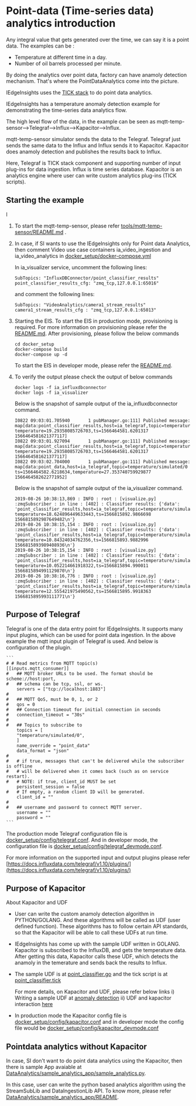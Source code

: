 # Point-data (Time-series data) analytics introduction

Any integral value that gets generated over the time, we can say it is a point data.
The examples can be :
* Temperature at different time in a day.
* Number of oil barrels processed per minute.

By doing the analytics over point data, factory can have anamoly detection mechanism.
That's where the PointDataAnalytics come into the picture.

IEdgeInsights uses the [TICK stack](https://www.influxdata.com/time-series-platform/)
to do point data analytics.

IEdgeInsights has a temperature anomaly detection example for demonstrating the time-series data analytics flow.

The high level flow of the data, in the example can be seen as mqtt-temp-sensor-->Telegraf-->Influx-->Kapacitor-->Influx.

mqtt-temp-sensor simulator sends the data to the Telegraf. Telegraf just sends the same data to the
Influx and Influx sends it to Kapacitor. Kapacitor does anamoly detection and publishes the results back to
Influx.

Here,
Telegraf is TICK stack component and supporting number of input plug-ins for data ingestion.
Influx is time series database.
Kapacitor is an analytics engine where user can write custom analytics plug-ins (TICK scripts).

## Starting the example
l
1. To start the mqtt-temp-sensor, please refer [tools/mqtt-temp-sensor/README.md](../../tools/mqtt-temp-sensor/README.md) .

2. In case, if SI wants to use the IEdgeInsights only for Point data Analytics,
   then comment Video use case containers ia_video_ingestion and ia_video_analytics in [docker_setup/docker-compose.yml](../docker_setup/docker-compose.yml)

   In ia_visualizer service, uncomment the following lines:
   ```
   SubTopics: "InfluxDBConnector/point_classifier_results"
   point_classifier_results_cfg: "zmq_tcp,127.0.0.1:65016"
   ```
   and comment the following lines:
   ```
   SubTopics: "VideoAnalytics/camera1_stream_results"
   camera1_stream_results_cfg : "zmq_tcp,127.0.0.1:65013"
   ```


3. Starting the EIS.
   To start the EIS in production mode, provisioning is required. For more information on provisioning
   please refer the [README.md](../../README.md#Enable-security-(Production-Mode)).
   After provisioning, please follow the below commands
   ```
   cd docker_setup
   docker-compose build
   docker-compose up -d
   ```

   To start the EIS in developer mode, please refer the [README.md](../../README.md#Run-EIS-PCB-Demo-in-Developer-Mode).

4. To verify the output please check the output of below commands
   ```
   docker logs -f ia_influxdbconnector
   docker logs -f ia_visualizer
   ```

   Below is the snapshot of sample output of the ia_influxdbconnector command.
   ```
   I0822 09:03:01.705940       1 pubManager.go:111] Published message: map[data:point_classifier_results,host=ia_telegraf,topic=temperature/simulated/0 temperature=19.29358085726703,ts=1566464581.6201317 1566464581621377117] 
   I0822 09:03:01.927094       1 pubManager.go:111] Published message: map[data:point_classifier_results,host=ia_telegraf,topic=temperature/simulated/0 temperature=19.29358085726703,ts=1566464581.6201317 1566464581621377117]
   I0822 09:03:02.704000       1 pubManager.go:111] Published message: map[data:point_data,host=ia_telegraf,topic=temperature/simulated/0 ts=1566464582.6218634,temperature=27.353740759929877 1566464582622771952]
   ```

   Below is the snapshot of sample output of the ia_visualizer command.
   ```
   2019-08-26 10:38:13,869 : INFO : root : [visualize.py] :zmqSubscriber : in line : [402] : Classifier results: {'data': 'point_classifier_results,host=ia_telegraf,topic=temperature/simulated/0 temperature=18.624896449633443,ts=1566815892.9866698 1566815892987649482\n'}
   2019-08-26 10:38:15,154 : INFO : root : [visualize.py] :zmqSubscriber : in line : [402] : Classifier results: {'data': 'point_classifier_results,host=ia_telegraf,topic=temperature/simulated/0 temperature=10.84324034762356,ts=1566815893.9882996 1566815893989408936\n'}
   2019-08-26 10:38:15,154 : INFO : root : [visualize.py] :zmqSubscriber : in line : [402] : Classifier results: {'data': 'point_classifier_results,host=ia_telegraf,topic=temperature/simulated/0 temperature=10.052214661918322,ts=1566815894.990011 1566815894991129870\n'}
   2019-08-26 10:38:16,776 : INFO : root : [visualize.py] :zmqSubscriber : in line : [402] : Classifier results: {'data': 'point_classifier_results,host=ia_telegraf,topic=temperature/simulated/0 temperature=12.555421975490562,ts=1566815895.9918363 1566815895993111771\n'}
   ```

## Purpose of Telegraf
Telegraf is one of the data entry point for IEdgeInsights. It supports many input plugins, which can be used for
point data ingestion. In the above example the mqtt input plugin of Telegraf is used. And below is configuration
of the plugin.

    ```
    # # Read metrics from MQTT topic(s)
    [[inputs.mqtt_consumer]]
    #   ## MQTT broker URLs to be used. The format should be scheme://host:port,
    #   ## schema can be tcp, ssl, or ws.
        servers = ["tcp://localhost:1883"]
    #
    #   ## MQTT QoS, must be 0, 1, or 2
    #   qos = 0
    #   ## Connection timeout for initial connection in seconds
    #   connection_timeout = "30s"
    #
    #   ## Topics to subscribe to
        topics = [
        "temperature/simulated/0",
        ]
        name_override = "point_data"
        data_format = "json"
    #
    #   # if true, messages that can't be delivered while the subscriber is offline
    #   # will be delivered when it comes back (such as on service restart).
    #   # NOTE: if true, client_id MUST be set
        persistent_session = false
    #   # If empty, a random client ID will be generated.
        client_id = ""
    #
    #   ## username and password to connect MQTT server.
        username = ""
        password = ""
    ```

The production mode Telegraf configuration file is
[docker_setup/config/telegraf.conf](../../docker_setup/config/telegraf.conf). And in developer mode,
the configuration file is
[docker_setup/config/telegraf_devmode.conf](../../docker_setup/config/telegraf_devmode.conf).

For more information on the supported input and output plugins please refer
[https://docs.influxdata.com/telegraf/v1.10/plugins/](https://docs.influxdata.com/telegraf/v1.10/plugins/)

## Purpose of Kapacitor

  About Kapacitor and UDF
  * User can write the custom anamoly detection algorithm in PYTHON/GOLANG. And these algorithms will be called as
    UDF (user defined function). These algorithms has to follow certain API standards, so that the Kapacitor will be able to
    call these UDFs at run time.

  * IEdgeInsights has come up with the sample UDF written in GOLANG. Kapacitor is subscribed to the InfluxDB, and
    gets the temperature data. After getting this data, Kapacitor calls these UDF, which detects the anamoly in the temerature
    and sends back the results to Influx.

  * The sample UDF is at [point_classifier.go](point_classifier.go) and
    the tick script  is at [point_classifier.tick](point_classifier.tick)

    For more details, on Kapacitor and UDF, please refer below links
    i)  Writing a sample UDF at [anomaly detection](https://docs.influxdata.com/kapacitor/v1.5/guides/anomaly_detection/)
    ii) UDF and kapacitor interaction [here](https://docs.influxdata.com/kapacitor/v1.5/guides/socket_udf/)

  * In production mode the Kapacitor config file is
    [docker_setup/config/kapacitor.conf](../../docker_setup/config/kapacitor.conf)
    and in developer mode the config file would be
    [docker_setup/config/kapacitor_devmode.conf](../../docker_setup/config/kapacitor_devmode.conf)

## Pointdata analytics without Kapacitor
In case, SI don't want to do point data analytics using the Kapacitor, then there is sample App
avaiable at [DataAnalytics/sample_analytics_app/sample_analytics.py](../sample_analytics_app/sample_analytics.py).

In this case, user can write the python based analytics algorithm using the StreamSubLib and DataIngestionLib API. To know more, please refer  [DataAnalytics/sample_analytics_app/README](../sample_analytics_app/README).
